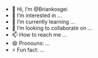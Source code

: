 - 👋 Hi, I’m @Briankosgei
- 👀 I’m interested in ...
- 🌱 I’m currently learning ...
- 💞️ I’m looking to collaborate on ...
- 📫 How to reach me ...
- 😄 Pronouns: ...
- ⚡ Fun fact: ...

<!---
Briankosgei/Briankosgei is a ✨ special ✨ repository because its `README.md` (this file) appears on your GitHub profile.
You can click the Preview link to take a look at your changes.
--->
